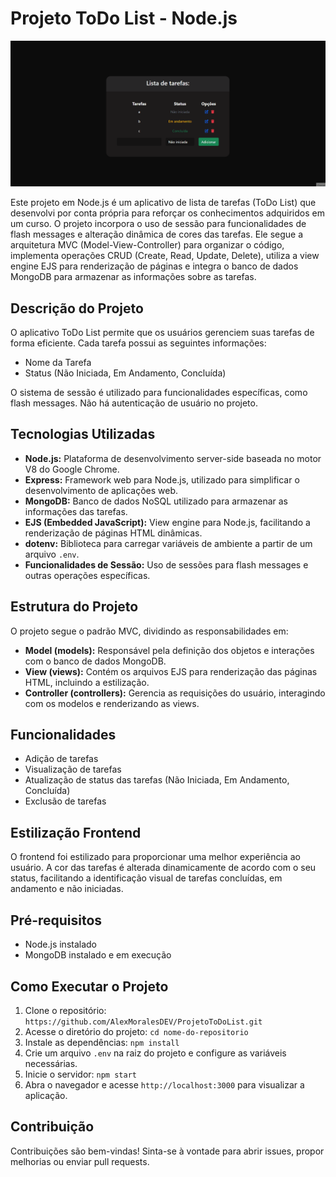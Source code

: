 # Projeto ToDo List - Node.js

[<img src="./public/imgs/Animação.gif" alt="">]()

Este projeto em Node.js é um aplicativo de lista de tarefas (ToDo List) que desenvolvi por conta própria para reforçar os conhecimentos adquiridos em um curso. O projeto incorpora o uso de sessão para funcionalidades de flash messages e alteração dinâmica de cores das tarefas. Ele segue a arquitetura MVC (Model-View-Controller) para organizar o código, implementa operações CRUD (Create, Read, Update, Delete), utiliza a view engine EJS para renderização de páginas e integra o banco de dados MongoDB para armazenar as informações sobre as tarefas.

## Descrição do Projeto

O aplicativo ToDo List permite que os usuários gerenciem suas tarefas de forma eficiente. Cada tarefa possui as seguintes informações:

- Nome da Tarefa
- Status (Não Iniciada, Em Andamento, Concluída)

O sistema de sessão é utilizado para funcionalidades específicas, como flash messages. Não há autenticação de usuário no projeto.

## Tecnologias Utilizadas

- **Node.js:** Plataforma de desenvolvimento server-side baseada no motor V8 do Google Chrome.
- **Express:** Framework web para Node.js, utilizado para simplificar o desenvolvimento de aplicações web.
- **MongoDB:** Banco de dados NoSQL utilizado para armazenar as informações das tarefas.
- **EJS (Embedded JavaScript):** View engine para Node.js, facilitando a renderização de páginas HTML dinâmicas.
- **dotenv:** Biblioteca para carregar variáveis de ambiente a partir de um arquivo `.env`.
- **Funcionalidades de Sessão:** Uso de sessões para flash messages e outras operações específicas.

## Estrutura do Projeto

O projeto segue o padrão MVC, dividindo as responsabilidades em:

- **Model (models):** Responsável pela definição dos objetos e interações com o banco de dados MongoDB.
- **View (views):** Contém os arquivos EJS para renderização das páginas HTML, incluindo a estilização.
- **Controller (controllers):** Gerencia as requisições do usuário, interagindo com os modelos e renderizando as views.

## Funcionalidades

- Adição de tarefas
- Visualização de tarefas
- Atualização de status das tarefas (Não Iniciada, Em Andamento, Concluída)
- Exclusão de tarefas

## Estilização Frontend

O frontend foi estilizado para proporcionar uma melhor experiência ao usuário. A cor das tarefas é alterada dinamicamente de acordo com o seu status, facilitando a identificação visual de tarefas concluídas, em andamento e não iniciadas.

## Pré-requisitos

- Node.js instalado
- MongoDB instalado e em execução

## Como Executar o Projeto

1. Clone o repositório: `https://github.com/AlexMoralesDEV/ProjetoToDoList.git`
2. Acesse o diretório do projeto: `cd nome-do-repositorio`
3. Instale as dependências: `npm install`
4. Crie um arquivo `.env` na raiz do projeto e configure as variáveis necessárias.
5. Inicie o servidor: `npm start`
6. Abra o navegador e acesse `http://localhost:3000` para visualizar a aplicação.

## Contribuição

Contribuições são bem-vindas! Sinta-se à vontade para abrir issues, propor melhorias ou enviar pull requests.
